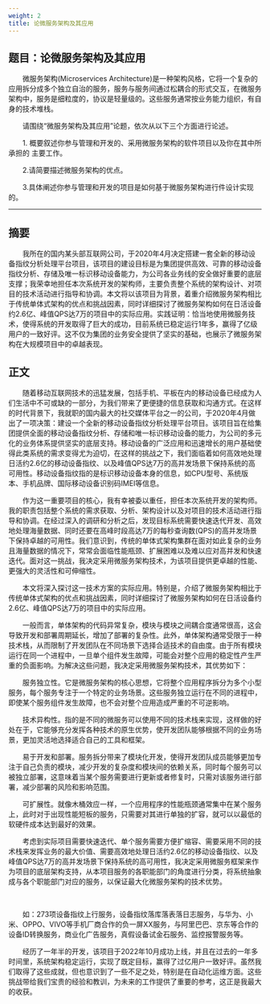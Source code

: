 ```yaml
---
weight: 2
title: 论微服务架构及其应用
---
```


## 题目：论微服务架构及其应用

&emsp;&emsp;微服务架构(Microservices Architecture)是一种架构风格，它将一个复杂的应用拆分成多个独立自治的服务，服务与服务间通过松耦合的形式交互，在微服务架构中，服务是细粒度的，协议是轻量级的。这些服务通常按业务能力组织，有自身的技术堆栈。

&emsp;&emsp;请围绕“微服务架构及其应用”论题，依次从以下三个方面进行论述。

&emsp;&emsp;1. 概要叙述你参与管理和开发的、采用微服务架构的软件项目以及你在其中所承担的 主要工作。

&emsp;&emsp;2.请简要描述微服务架构的优点。

&emsp;&emsp;3.具体阐述你参与管理和开发的项目是如何基于微服务架构进行件设计实现的。

---

## 摘要

&emsp;&emsp;我所在的国内某头部互联网公司，于2020年4月决定搭建一套全新的移动设备指纹分析处理平台项目，该项目的建设目标是为集团提供高效、可靠的移动设备指纹分析、存储及唯一标识移动设备能力，为公司各业务线的安全做好重要的底层支撑；我荣幸地担任本次系统开发的架构师，主要负责整个系统的架构设计、对项目的技术活动进行指导和协调。本文将以该项目为背景，着重介绍微服务架构相比于传统单体式架构的优点和挑战因素，同时详细探讨了微服务架构如何在日活设备约2.6亿、峰值QPS达7万的项目中的实际应用。实践证明：恰当地使用微服务技术，使得系统的开发取得了巨大的成功，目前系统已稳定运行1年多，赢得了亿级用户的一致好评。这不仅为集团的业务安全提供了坚实的基础，也展示了微服务架构在大规模项目中的卓越表现。

## 正文

&emsp;&emsp;随着移动互联网技术的迅猛发展，包括手机、平板在内的移动设备已经成为人们生活中不可或缺的一部分，为我们带来了更便捷的信息获取和沟通方式。在这样的时代背景下，我就职的国内最大的社交媒体平台之一的公司，于2020年4月做出了一项决策：建设一个全新的移动设备指纹分析处理平台项目。该项目旨在给集团提供全面的移动设备指纹分析、存储和唯一标识移动设备的能力，为公司的多元化的业务体系提供坚实的底层支持。移动设备的广泛应用和迅速增长的用户基础使得此类系统的需求变得尤为迫切，在这样的挑战之下，我们面临着如何高效地处理日活约2.6亿的移动设备指纹、以及峰值QPS达7万的高并发场景下保持系统的高可用性。移动设备指纹指的是标识移动设备本身的信息，如CPU型号、系统版本、手机品牌、国际移动设备识别码IMEI等信息。

&emsp;&emsp;作为这一重要项目的核心，我有幸被委以重任，担任本次系统开发的架构师。我的职责包括整个系统的需求获取、分析、架构设计以及对项目的技术活动进行指导和协调。在经过深入的调研和分析之后，发现目标系统需要快速迭代开发、高效地处理海量数据、同时还要在高峰时段高达7万的每秒查询数(QPS)的高并发场景下保持卓越的可用性。我们意识到，传统的单体式架构集群在面对如此复杂的业务且海量数据的情况下，常常会面临性能瓶颈、扩展困难以及难以应对高并发和快速迭代。面对这一挑战，我决定采用微服务架构技术，为该项目提供更卓越的性能、更强大的灵活性和可伸缩性。

&emsp;&emsp;本文将深入探讨这一技术方案的实际应用。特别是，介绍了微服务架构相比于传统单体式架构的优点和挑战因素，同时详细探讨了微服务架构如何在日活设备约2.6亿、峰值QPS达7万的项目中的实际应用。

&emsp;&emsp;一般而言，单体架构的代码异常复杂，模块与模块之间耦合度通常很高，这会导致开发和部署周期延长，增加了部署的复杂性。此外，单体架构通常受限于一种技术栈，从而限制了开发团队在不同场景下选择合适技术的自由度。由于所有模块运行在同一个进程中，一旦单个组件发生故障，可能会对整个应用的稳定性产生严重的负面影响。为解决这些问题，我决定采用微服务架构技术，其优势如下：

&emsp;&emsp;服务独立性。它是微服务架构的核心思想，它将整个应用程序拆分为多个小型服务，每个服务专注于一个特定的业务场景。这些服务独立运行在不同的进程中，即使某个服务组件发生故障，也不会对整个应用造成严重的不可逆影响。

&emsp;&emsp;技术异构性。指的是不同的微服务可以使用不同的技术栈来实现，这样做的好处在于，它能够充分发挥各种技术的原生优势，使开发团队能够根据不同的业务场景，更加灵活地选择适合自己的工具和框架。

&emsp;&emsp;易于开发和部署。服务拆分带来了模块化开发，使得开发团队成员能够更加专注于自己负责的模块，减少开发的复杂度和模块间的依赖关系，同时每个服务可以被独立部署，这意味着当某个服务需要进行更新或者修复时，只需对该服务进行部署，减少部署的风险和影响范围。

&emsp;&emsp;可扩展性。就像木桶效应一样，一个应用程序的性能瓶颈通常集中在某个服务上，此时对于出现性能短板的服务，只需要对其进行单独的扩容，就可以以最低的软硬件成本达到最好的效果。

&emsp;&emsp;考虑到实际项目需要快速迭代、单个服务需要方便扩缩容、需要采用不同的技术栈来发挥业务的最大价值、需要高效地处理日活约2.6亿的移动设备指纹、以及峰值QPS达7万的高并发场景下保持系统的高可用性，我决定采用微服务框架来作为项目的底层架构支持，从本项目服务的各职能部门的角度进行分类，将系统抽象成与各个职能部门对应的服务，以保证最大化微服务架构的技术优势。

&emsp;&emsp;

&emsp;&emsp;如：273项设备指纹上行服务，设备指纹落库落表落日志服务，与华为、小米、OPPO、VIVO等手机厂商合作的负一屏XX服务，与阿里巴巴、京东等合作的设备ID转换服务，商业化广告服务，真假设备试金石服务、监控报警服务等。

&emsp;&emsp;经历了一年半的开发，该项目于2022年10月成功上线，并且在过去的一年多时间里，系统架构稳定运行，实现了既定目标，赢得了过亿用户一致好评。虽然我们取得了这些成就，但也意识到了一些不足之处，特别是在自动化运维方面。这些挑战带给我们宝贵的经验和教训，为未来的工作提供了重要的参考，这正是我最大的收获。
